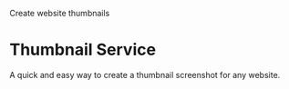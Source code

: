 Create website thumbnails

# Thumbnail Service

A quick and easy way to create a thumbnail screenshot for any website.
